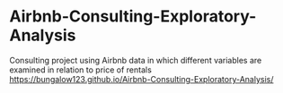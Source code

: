 # Airbnb-Consulting-Exploratory-Analysis
Consulting project using Airbnb data in which different variables are examined in relation to price of rentals
https://bungalow123.github.io/Airbnb-Consulting-Exploratory-Analysis/
